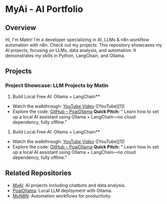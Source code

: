 # MyAi - AI Portfolio
## Overview
Hi, I'm Matin! I'm a developer specializing in AI, LLMs & n8n workflow automation with n8n. Check out my projects:
This repository showcases my AI projects, focusing on LLMs, data analysis, and automation. It demonstrates my skills in Python, LangChain, and Ollama.

## Projects

### Project Showcase: LLM Projects by Matin

1. Build Local Free AI: Ollama + LangChain**
 * Watch the walkthrough: [YouTube Video](https://youtu.be/3VQdn6X9veM) ([YouTube][1])
 * Explore the code: [GitHub – PoaiOllama](https://github.com/matinict/PoaiOllama)
 **Quick Pitch:**
 " Learn how to set up a local AI assistant using Ollama + LangChain—no cloud dependency, fully offline."



1. Build Local Free AI: Ollama + LangChain**
 * Watch the walkthrough: [YouTube Video](https://youtu.be/3VQdn6X9veM) ([YouTube][1])
 * Explore the code: [GitHub – PoaiOllama](https://github.com/matinict/PoaiOllama)
 **Quick Pitch:**
 " Learn how to set up a local AI assistant using Ollama + LangChain—no cloud dependency, fully offline."



## Related Repositories 
- [MyAi](https://github.com/matinict/MyAi): AI projects including chatbots and data analysis.
- [PoaiOllama](https://github.com/matinict/PoaiOllama): Local LLM deployment with Ollama.
- [MyN8N](https://github.com/matinict/MyN8N): Automation workflows for productivity.

